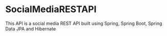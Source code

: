 # SocialMediaRESTAPI
This API is a social media REST API built using Spring, Spring Boot, Spring Data JPA and Hibernate
